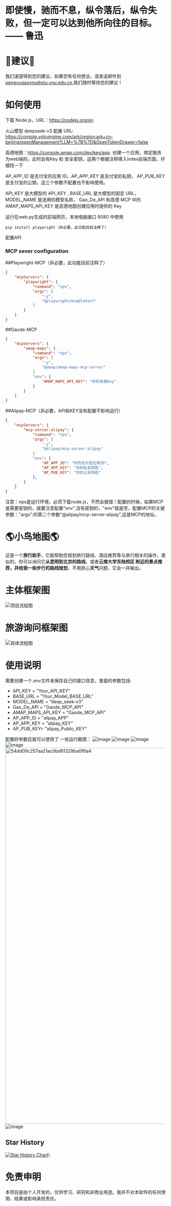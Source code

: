 # 即使慢，驰而不息，纵令落后，纵令失败，但一定可以达到他所向往的目标。               —— 鲁迅


# 🤝建议🤝
我们渴望得到您的建议，如果您有任何想法，请发送邮件到 pengyugaoynu@stu.ynu.edu.cn,我们随时等待您的建议！
# 如何使用
下载 Node.js，URL：https://nodejs.org/en

火山模型 deepseek-v3 配置 URL: https://console.volcengine.com/ark/region:ark+cn-beijing/openManagement?LLM=%7B%7D&OpenTokenDrawer=false

高德地图：https://console.amap.com/dev/key/app.      创建一个应用，绑定服务为web端的，此时会有Key 和 安全密钥，这两个根据注释填入index前端页面，仔细找一下

AP_APP_ID 是支付宝的应用 ID，AP_APP_KEY 是支付宝的私钥， AP_PUB_KEY 是支付宝的公钥，这三个参数不配置也不影响使用。

API_KEY 是大模型的 API_KEY , BASE_URL 是大模型的固定 URL，MODEL_NAME 是选用的模型名称， Gao_De_API 和高德 MCP 中的 AMAP_MAPS_API_KEY 是高德地图创建应用时提供的 Key

运行在web.py生成的前端网页，本地电脑接口 8080 中使用

~~~
pip install playwright（非必要，此功能目前注释了）
~~~

配置API

### MCP sever configuration
##Playwright-MCP（非必要，此功能目前注释了）
~~~json
{
    "mcpServers": {
        "playwright": {
            "command": "npx",
            "args": [
                "-y",
                "@playwright/mcp@latest"
            ]
        }
    }
}
~~~
##Gaode-MCP
~~~json
{
    "mcpServers": {
        "amap-maps": {
            "command": "npx",
            "args": [
                "-y",
                "@amap/amap-maps-mcp-server"
            ]
            "env": {
                "AMAP_MAPS_API_KEY": "你的高德Key"
            }
        }
    }
}
~~~
##Alipay-MCP（非必要，API和KEY没有配置不影响运行）
~~~json
{
    "mcpServers": {
        "mcp-server-alipay": {
            "command": "npx",
            "args": [
                "-y",
                "@alipay/mcp-server-alipay"
            ]
            "env": {
                "AP_APP_ID": "你的支付宝应用ID",
                "AP_APP_KEY": "你的私有钥匙",
                "AP_PUB_KEY": "你的公有钥匙"
            },
        }
    }
}
~~~

注意：npx是运行环境，必须下载node.js，不然会报错！配置的时候，如果MCP是需要密钥的，就要注意配置"env",没有密钥的，"env"就是空，配置MCP的关键参数："args":的第二个参数"@alipay/mcp-server-alipay",这是MCP的地址。
# 🌎小鸟地图🌎
这是一个**旅行助手**，它能帮助您规划旅行路线、酒店推荐等与旅行相关的操作，类似的，你可以询问它**从昆明到北京的路线**，或者**云南大学东陆校区
附近的景点推荐，并给我一些步行的路线规划**，不用担心**天气**问题，它会一并输出。
# 主体框架图
![项目流程图](https://github.com/user-attachments/assets/5a17c42e-6328-411a-a5e6-924eb152e3d4)
# 旅游询问框架图
![具体流程图](https://github.com/user-attachments/assets/68f0d5fd-98ea-4252-b699-b5e1c9374f00)

# 使用说明 #
需要创建一个.env文件来保存自己的接口信息，里面的参数包括:
- API_KEY = "Your_API_KEY"
- BASE_URL = "Your_Model_BASE_URL"
- MODEL_NAME = “deep_seek-v3"
- Gao_De_API = "Gaode_MCP_API"
- AMAP_MAPS_API_KEY = "Gaode_MCP_API"
- AP_APP_ID = "alipay_APP"
- AP_APP_KEY = "alipay_KEY"
- AP_PUB_KEY= "alipay_Public_KEY"

配置好参数后就可以使用了
一些运行截图：
![image](https://github.com/user-attachments/assets/e836c875-9734-4003-af52-14ae421a61ad)
![image](https://github.com/user-attachments/assets/cb7a8066-a9e9-404f-87f9-f7953dcf9902)
![image](https://github.com/user-attachments/assets/6e126d23-70c8-4335-a277-f8d35c7a5eb5)
![image](https://github.com/user-attachments/assets/9c332b86-b01d-4ef5-80fc-ee19bfa21247)
<img width="1182" alt="54dd09c257aa21ac0bd61329ba0f6a4" src="https://github.com/user-attachments/assets/0759c18d-3114-46ce-ad97-1bafd73df4d6" />
![image](https://github.com/user-attachments/assets/359deb33-6da9-4d04-b4b4-6edf61889c8f)







## Star History

[![Star History Chart](https://api.star-history.com/svg?repos=Heisenberg-Gao/TravelBird&type=Date)](https://www.star-history.com/#Heisenberg-Gao/TravelBird&Date)\

# 免责申明
本项目是由个人开发的，仅供学习、研究和非商业用途。我并不对本软件的任何使用、结果或影响承担责任。

